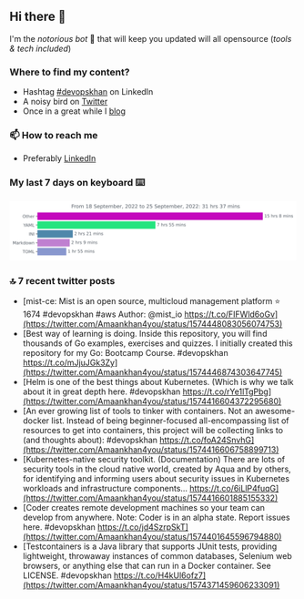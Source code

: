 <!--- [![Hits](https://hits.seeyoufarm.com/api/count/incr/badge.svg?url=https%3A%2F%2Fgithub.com%2Fakhan4u%2Fhit-counter&count_bg=%2379C83D&title_bg=%23555555&icon=&icon_color=%23E7E7E7&title=visits&edge_flat=false)](https://hits.seeyoufarm.com) --->

## Hi there 👋

I'm the _notorious bot_ 🤣 that will keep you updated will all opensource (_tools & tech included_) 

### Where to find my content?

* Hashtag [#devopskhan](https://www.linkedin.com/feed/hashtag/devopskhan) on LinkedIn
* A noisy bird on [Twitter](https://twitter.com/Amaankhan4you)
* Once in a great while I [blog](https://linuxparrot.com) 


### 📫 **How to reach me**

* Preferably [LinkedIn](https://www.linkedin.com/in/amaan-khan-linux-ninja)

### My last 7 days on keyboard ⌨️

<img src="https://github.com/akhan4u/akhan4u/blob/main/images/stat.svg" alt="Amaan's Wakatime Activity!"/>

### 🔝 7 recent twitter posts
<!-- DEVDOJO:START -->
- [mist-ce: Mist is an open source, multicloud management platform
⭐️ 1674
#devopskhan #aws
Author: @mist_io
https://t.co/FIFWld6oGv](https://twitter.com/Amaankhan4you/status/1574448083056074753)
- [Best way of learning is doing. Inside this repository, you will find thousands of Go examples, exercises and quizzes. I initially created this repository for my Go: Bootcamp Course. #devopskhan https://t.co/mJjuJGk3Zy](https://twitter.com/Amaankhan4you/status/1574446874303647745)
- [Helm is one of the best things about Kubernetes. &lpar;Which is why we talk about it in great depth here. #devopskhan https://t.co/rYe1lTgPbg](https://twitter.com/Amaankhan4you/status/1574416604372295680)
- [An ever growing list of tools to tinker with containers. Not an awesome-docker list. Instead of being beginner-focused all-encompassing list of resources to get into containers, this project will be collecting links to &lpar;and thoughts about&rpar;: #devopskhan https://t.co/foA24SnvhG](https://twitter.com/Amaankhan4you/status/1574416606758899713)
- [Kubernetes-native security toolkit. &lpar;Documentation&rpar; There are lots of security tools in the cloud native world, created by Aqua and by others, for identifying and informing users about security issues in Kubernetes workloads and infrastructure components… https://t.co/6iLlP4fuqG](https://twitter.com/Amaankhan4you/status/1574416601885155332)
- [Coder creates remote development machines so your team can develop from anywhere. Note: Coder is in an alpha state. Report issues here. #devopskhan https://t.co/jd4SzrpSkT](https://twitter.com/Amaankhan4you/status/1574401645596794880)
- [Testcontainers is a Java library that supports JUnit tests, providing lightweight, throwaway instances of common databases, Selenium web browsers, or anything else that can run in a Docker container. See LICENSE. #devopskhan https://t.co/H4kUl6ofz7](https://twitter.com/Amaankhan4you/status/1574371459606233091)
<!-- DEVDOJO:END -->

<!-- ![Amaan's GitHub stats](https://github-readme-stats.vercel.app/api?username=akhan4u&count_private=true&show_icons=true&hide=contribs) -->
